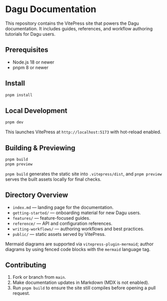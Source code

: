 # Dagu Documentation

This repository contains the VitePress site that powers the Dagu documentation. It includes guides, references, and workflow authoring tutorials for Dagu users.

## Prerequisites
- Node.js 18 or newer
- pnpm 8 or newer

## Install
```bash
pnpm install
```

## Local Development
```bash
pnpm dev
```
This launches VitePress at `http://localhost:5173` with hot-reload enabled.

## Building & Previewing
```bash
pnpm build
pnpm preview
```
`pnpm build` generates the static site into `.vitepress/dist`, and `pnpm preview` serves the built assets locally for final checks.

## Directory Overview
- `index.md` — landing page for the documentation.
- `getting-started/` — onboarding material for new Dagu users.
- `features/` — feature-focused guides.
- `reference/` — API and configuration references.
- `writing-workflows/` — authoring workflows and best practices.
- `public/` — static assets served by VitePress.

Mermaid diagrams are supported via `vitepress-plugin-mermaid`; author diagrams by using fenced code blocks with the `mermaid` language tag.

## Contributing
1. Fork or branch from `main`.
2. Make documentation updates in Markdown (MDX is not enabled).
3. Run `pnpm build` to ensure the site still compiles before opening a pull request.
